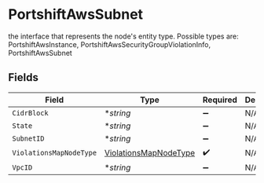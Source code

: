 # PortshiftAwsSubnet

the interface that represents the node's entity type. Possible types are: PortshiftAwsInstance, PortshiftAwsSecurityGroupViolationInfo, PortshiftAwsSubnet


## Fields

| Field                                                                 | Type                                                                  | Required                                                              | Description                                                           |
| --------------------------------------------------------------------- | --------------------------------------------------------------------- | --------------------------------------------------------------------- | --------------------------------------------------------------------- |
| `CidrBlock`                                                           | **string*                                                             | :heavy_minus_sign:                                                    | N/A                                                                   |
| `State`                                                               | **string*                                                             | :heavy_minus_sign:                                                    | N/A                                                                   |
| `SubnetID`                                                            | **string*                                                             | :heavy_minus_sign:                                                    | N/A                                                                   |
| `ViolationsMapNodeType`                                               | [ViolationsMapNodeType](../../models/shared/violationsmapnodetype.md) | :heavy_check_mark:                                                    | N/A                                                                   |
| `VpcID`                                                               | **string*                                                             | :heavy_minus_sign:                                                    | N/A                                                                   |